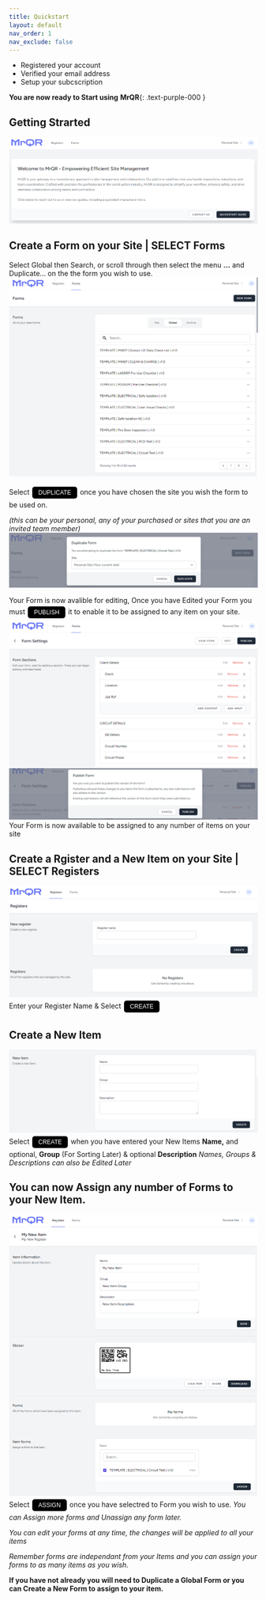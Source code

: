 ```yaml
---
title: Quickstart
layout: default
nav_order: 1
nav_exclude: false
---
```

<head>
<meta charset="UTF-8">
<meta name="description" content="mrqr">
<meta name="keywords" content="forms, form builder, form submission, data collection, safety, inspections">
<meta name="author" content="mark reeves">
<meta name="viewport" content="width=device-width, initial-scale=1.0">

  <style>
.button {
  padding: 5px 12px;
  text-align: center;
  text-decoration: none;
  display: inline-block;
  font-size: 12px;
  margin: 4px 2px;
  cursor: pointer; }
.button1 {background-color: #000000;} /* Black */
.button2 {background-color: white;}
.button1 {color: white;}
.button2 {color: black;}
.button1 {border: none;}
.button2 {border: 1px solid grey}
.button1 {border-radius: 5px;}
.button2 {border-radius: 5px;}
  
</style>
</head>

* Registered your account
* Verified your email address
* Setup your subcscription

**You are now ready to Start using** **MrQR**{: .text-purple-000 }

## Getting Strarted
 
![Index](/assets/images/V3/MrQR_Dashboard.png "Dashboard")
## Create a Form on your Site | SELECT Forms
Select Global then Search, or scroll through then select the menu **...**  and Duplicate... on the the form you wish to use.
![Index](/assets/images/V3/MrQR_Global_Forms.png "Global Forms")

Select <button class="button button1">DUPLICATE</button> once you have chosen the site you wish the form to be used on.

*(this can be your personal, any of your purchased or sites that you are an invited team member)*
![Index](/assets/images/V3/MrQR_Duplicate.png "Duplicate")

Your Form is now avalible for editing, Once you have Edited your Form you must <button class="button button1">PUBLISH</button> it to enable it to be assigned to any item on your site. 
![Index](/assets/images/V3/MrQR_Duplicate_Form_Edit.png "Form Edit")
![Index](/assets/images/V3/MrQR_Publish.png "Form Edit")
Your Form is now available to be assigned to any number of items on your site

## Create a Rgister and a New Item on your Site | SELECT Registers
![Index](/assets/images/V3/MrQR_Registers.png "Registers")
Enter your Register Name & Select <button class="button button1">CREATE</button>

## Create a New Item
![Index](/assets/images/V3/MrQR_New_Item.png "New Item")
Select <button class="button button1">CREATE</button> when you have entered your New Items **Name,** and optional, **Group** (For Sorting Later) & optional **Description**
*Names, Groups & Descriptions can also be Edited Later*

## You can now Assign any number of Forms to your New Item.
![Index](/assets/images/V3/MrQR_Created_Item.png "Assign Forms")
Select <button class="button button1">ASSIGN</button> once you have selectred to Form you wish to use.
*You can Assign more forms and Unassign any form later.*

*You can edit your forms at any time, the changes will be applied to all your items*

*Remember forms are independant from your Items and you can assign your forms to as many items as you wish.*

**If you have not already you will need to Duplicate a Global Form or you can Create a New Form to assign to your item.**
